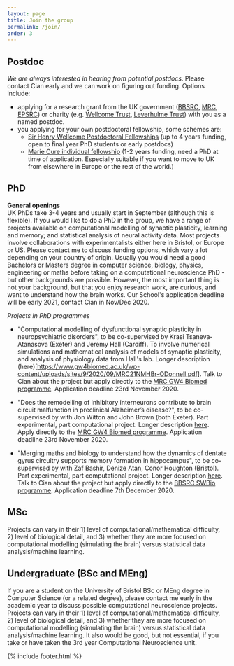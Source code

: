 ```yaml
---
layout: page
title: Join the group
permalink: /join/
order: 3
---
```


## Postdoc
*We are always interested in hearing from potential postdocs*. Please contact Cian early and we can work on figuring out funding. Options include:
- applying for a research grant from the UK government ([BBSRC](https://bbsrc.ukri.org/funding/), [MRC](https://mrc.ukri.org/funding/), [EPSRC](https://epsrc.ukri.org/funding/)) or charity (e.g. [Wellcome Trust](https://wellcome.ac.uk/funding), [Leverhulme Trust](https://www.leverhulme.ac.uk/schemes-at-a-glance)) with you as a named postdoc.
- you applying for your own postdoctoral fellowship, some schemes are:
   - [Sir Henry Wellcome Postdoctoral Fellowships](https://wellcome.ac.uk/funding/schemes/sir-henry-wellcome-postdoctoral-fellowships) (up to 4 years funding, open to final year PhD students or early postdocs)
   - [Marie Cure individual fellowship](https://ec.europa.eu/research/mariecurieactions/actions/individual-fellowships_en) (1-2 years funding, need a PhD at time of application. Especially suitable if you want to move to UK from elsewhere in Europe or the rest of the world.)

## PhD
**General openings**  
UK PhDs take 3-4 years and usually start in September (although this is flexible). If you would like to do a PhD in the group, we have a range of projects available on computational modelling of synaptic plasticity, learning and memory; and statistical analysis of neural activity data. Most projects involve collaborations with experimentalists either here in Bristol, or Europe or US. Please contact me to discuss funding options, which vary a lot depending on your country of origin. Usually you would need a good Bachelors or Masters degree in computer science, biology, physics, engineering or maths before taking on a computational neuroscience PhD - but other backgrounds are possible. However, the most important thing is not your background, but that you enjoy research work, are curious, and want to understand how the brain works. Our School's application deadline will be early 2021, contact Cian in Nov/Dec 2020.

*Projects in PhD programmes*

- "Computational modelling of dysfunctional synaptic plasticity in neuropsychiatric disorders", to be co-supervised by Krasi Tsaneva-Atanasova (Exeter) and Jeremy Hall (Cardiff). To involve numerical simulations and mathematical analysis of models of synaptic plasticity, and analysis of physiology data from Hall's lab. Longer description (here)[https://www.gw4biomed.ac.uk/wp-content/uploads/sites/9/2020/09/MRC21NMHBr-ODonnell.pdf]. Talk to Cian about the project but apply directly to the [MRC GW4 Biomed programme](https://www.gw4biomed.ac.uk). Application deadline 23rd November 2020.

- "Does the remodelling of inhibitory interneurons contribute to brain circuit malfunction in preclinical Alzheimer’s disease?", to be co-supervised by with Jon Witton and John Brown (both Exeter). Part experimental, part computational project. Longer description [here](https://www.gw4biomed.ac.uk/wp-content/uploads/sites/9/2020/09/MRC21NMHEx-Witton.pdf). Apply directly to the [MRC GW4 Biomed programme](https://www.gw4biomed.ac.uk). Application deadline 23rd November 2020.

- "Merging maths and biology to understand how the dynamics of dentate gyrus circuitry supports memory formation in hippocampus", to be co-supervised by with Zaf Bashir, Denize Atan, Conor Houghton (Bristol). Part experimental, part computational project. Longer description [here](https://cpb-eu-w2.wpmucdn.com/blogs.bristol.ac.uk/dist/f/373/files/2020/10/swbio-21-project-77.pdf). Talk to Cian about the project but apply directly to the [BBSRC SWBio programme](https://www.swbio.ac.uk). Application deadline 7th December 2020.


## MSc
Projects can vary in their 1) level of computational/mathematical difficulty, 2) level of biological detail, and 3) whether they are more focused on computational modelling (simulating the brain) versus statistical data analysis/machine learning.

## Undergraduate (BSc and MEng)
If you are a student on the University of Bristol BSc or MEng degree in Computer Science (or a related degree), please contact me early in the academic year to discuss possible computational neuroscience projects. Projects can vary in their 1) level of computational/mathematical difficulty, 2) level of biological detail, and 3) whether they are more focused on computational modelling (simulating the brain) versus statistical data analysis/machine learning. It also would be good, but not essential, if you take or have taken the 3rd year Computational Neuroscience unit.

{% include footer.html %}
